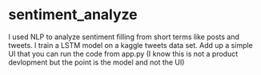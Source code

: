 # sentiment_analyze
I used NLP to analyze sentiment filling from short terms like posts and tweets.
I train a LSTM model on a kaggle tweets data set. 
Add up a simple UI that you can run the code from app.py (I know this is not a product devlopment but the point is the model
and not the UI) 
